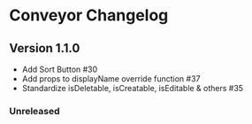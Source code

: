 # Conveyor Changelog

## Version 1.1.0

-   Add Sort Button #30
-   Add props to displayName override function #37
-   Standardize isDeletable, isCreatable, isEditable & others #35

### Unreleased
